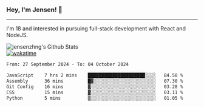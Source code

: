 ### Hey, I'm Jensen! 👋

---

I'm 18 and interested in pursuing full-stack development with React and NodeJS.

![jensenzhng's Github Stats](https://github-readme-stats.vercel.app/api?username=jensenzhng&theme=dark&show_icons=true&count_private=true)
<br />
[![wakatime](https://wakatime.com/badge/user/cbfc263d-3611-4e36-8278-8fad45fe3f62.svg)](https://wakatime.com/@cbfc263d-3611-4e36-8278-8fad45fe3f62)

<!--START_SECTION:waka-->

```txt
From: 27 September 2024 - To: 04 October 2024

JavaScript    7 hrs 2 mins    █████████████████████░░░░   84.58 %
Assembly      36 mins         █▓░░░░░░░░░░░░░░░░░░░░░░░   07.30 %
Git Config    16 mins         ▓░░░░░░░░░░░░░░░░░░░░░░░░   03.28 %
CSS           15 mins         ▓░░░░░░░░░░░░░░░░░░░░░░░░   03.11 %
Python        5 mins          ▒░░░░░░░░░░░░░░░░░░░░░░░░   01.05 %
```

<!--END_SECTION:waka-->
